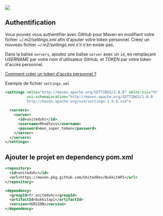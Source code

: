 <img src="https://maven.apache.org/images/maven-logo-white-on-black.png" />

## Authentification
Vous pouvez vous authentifier avec GitHub pour Maven en modifiant votre fichier *\~/.m2/settings.xml* afin d'ajouter votre token personnel. Créez un nouveau fichier *\~/.m2/settings.xml* s'il n'en existe pas.

Dans la balise `servers`, ajoutez une balise `server` avec un `id`, en remplaçant *USERNAME* par votre nom d'utilisateur GitHub, et *TOKEN* par votre token d'accès personnel.

<a href="https://docs.github.com/en/authentication/keeping-your-account-and-data-secure/creating-a-personal-access-token">Comment créer un token d'accès personnel ?<a/>

Exemple de fichier `settings.xml`
```xml
<settings xmlns="http://maven.apache.org/SETTINGS/1.0.0" xmlns:xsi="http://www.w3.org/2001/XMLSchema-instance" 
          xsi:schemaLocation="http://maven.apache.org/SETTINGS/1.0.0
          http://maven.apache.org/xsd/settings-1.0.0.xsd">
  
  <servers>
    <server>
      <id>uniteduhc</id>
      <username>Rhodless</username>
      <password>mon_super_token</password>
    </server>
  </servers>
</settings>

```
  
## Ajouter le projet en dependency pom.xml
 
```xml
<repository>
  <id>uniteduhc</id>
  <url>https://maven.pkg.github.com/UnitedDev/BukkitAPI</url>
</repository>
```
   
```xml
<dependency>
  <groupId>fr.uniteduhc</groupId>
  <artifactId>bukkitapi</artifactId>
  <version>VERSION</version>
</dependency>
```
